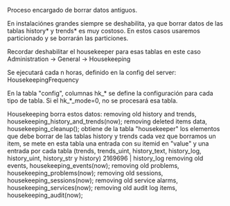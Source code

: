Proceso encargado de borrar datos antiguos.

En instalaciónes grandes siempre se deshabilita, ya que borrar datos de las tablas history* y trends* es muy costoso.
En estos casos usaremos particionado y se borrarán las particiones.

Recordar deshabilitar el housekeeper para esas tablas en este caso
Administration -> General -> Housekeeping

Se ejecutará cada n horas, definido en la config del server: HousekeepingFrequency

En la tabla "config", columnas hk_* se define la configuración para cada tipo de tabla.
Si el hk_*_mode=0, no se procesará esa tabla.

Housekeeping borra estos datos:
  removing old history and trends, housekeeping_history_and_trends(now);
  removing deleted items data, housekeeping_cleanup();
    obtiene de la tabla "housekeeper" los elementos que debe borrar de las tablas history y trends
    cada vez que borramos un item, se mete en esta tabla una entrada con su itemid en "value" y una entrada por cada tabla (trends, trends_uint, history_text, history_log, history_uint, history_str y history)
       2169696 | history_log
  removing old events, housekeeping_events(now);
  removing old problems, housekeeping_problems(now);
  removing old sessions, housekeeping_sessions(now);
  removing old service alarms, housekeeping_services(now);
  removing old audit log items, housekeeping_audit(now);

